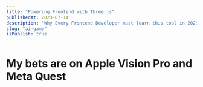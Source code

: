 ```yaml
---
title: "Powering Frontend with Three.js"
publishedAt: 2023-07-14
description: "Why Every Frontend Developer must learn this tool in 2023 and beyond."
slug: "ai-game"
isPublish: true
---
```


# My bets are on Apple Vision Pro and Meta Quest
